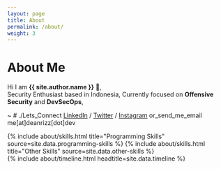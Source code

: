 ```yaml
---
layout: page
title: About
permalink: /about/
weight: 3
---
```


# **About Me**

Hi I am **{{ site.author.name }}** :wave:,<br>
Security Enthusiast based in Indonesia,
Currently focused on **Offensive Security** and **DevSecOps**,

~ # ./Lets_Connect [LinkedIn](https://www.linkedin.com/in/deanrizki/) / [Twitter](https://twitter.com/dean190898) / [Instagram](https://www.instagram.com/dean190898/)  or_send_me_email me[at]deanrizz[dot]dev

<div class="row">
{% include about/skills.html title="Programming Skills" source=site.data.programming-skills %}
{% include about/skills.html title="Other Skills" source=site.data.other-skills %}
</div>

<div class="row">
{% include about/timeline.html headtitle=site.data.timeline %}
</div>